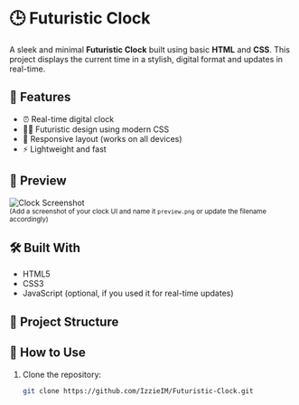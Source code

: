 # 🕒 Futuristic Clock

A sleek and minimal **Futuristic Clock** built using basic **HTML** and **CSS**. This project displays the current time in a stylish, digital format and updates in real-time.

## 🚀 Features

- ⏰ Real-time digital clock
- 🧑‍🎨 Futuristic design using modern CSS
- 📱 Responsive layout (works on all devices)
- ⚡ Lightweight and fast

## 📸 Preview

![Clock Screenshot](preview.png)  
<sub>(Add a screenshot of your clock UI and name it `preview.png` or update the filename accordingly)</sub>

## 🛠️ Built With

- HTML5
- CSS3
- JavaScript (optional, if you used it for real-time updates)

## 📂 Project Structure


## 📌 How to Use

1. Clone the repository:
   ```bash
   git clone https://github.com/IzzieIM/Futuristic-Clock.git
